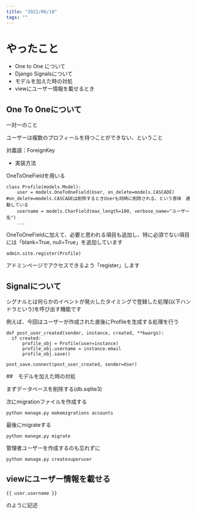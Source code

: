 ```yaml
---
title: "2022/06/18"
tags: ""
---
```


# やったこと
- One to One について
- Django Signalsについて
- モデルを加えた時の対処
- viewにユーザー情報を載せるとき

## One To Oneについて
一対一のこと

ユーザーは複数のプロフィールを持つことができない、ということ

対義語：ForeignKey
- 実装方法

OneToOneFieldを用いる

    class Profile(models.Model):
        user = models.OneToOneField(User, on_delete=models.CASCADE) #on_delete=models.CASCADEは削除するときUserも同時に削除される、という意味　連動している
        username = models.CharField(max_length=100, verbose_name="ユーザー名")
        ...

OneToOneFieldに加えて、必要と思われる項目も追加し、特に必須でない項目には「blank=True, null=True」を追加しています

    admin.site.register(Profile)

アドミンページでアクセスできるよう「register」します


## Signalについて

シグナルとは何らかのイベントが発火したタイミングで登録した処理(以下ハンドラという)を呼び出す機能です

例えば、今回はユーザーが作成された直後にProfileを生成する処理を行う

    def post_user_created(sender, instance, created, **kwargs):
      if created:
          profile_obj = Profile(user=instance)
          profile_obj.username = instance.email
          profile_obj.save()

    post_save.connect(post_user_created, sender=User)


##　モデルを加えた時の対処

まずデータベースを削除する(db.sqlite3)

次にmigrationファイルを作成する

    python manage.py makemigrations accounts
    
最後にmigrateする

    python manege.py migrate
    
管理者ユーザーを作成するのも忘れずに

    python manage.py createsuperuser
    
## viewにユーザー情報を載せる

    {{ user.username }}

のように記述
